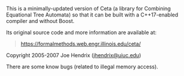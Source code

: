 This is a minimally-updated version of Ceta (a library for Combining Equational Tree Automata) so that it can be built with a C++17-enabled compiler and without Boost.

Its original source code and more information are available at:

> https://formalmethods.web.engr.illinois.edu/ceta/

Copyright 2005-2007 Joe Hendrix (jhendrix@uiuc.edu)

There are some know bugs (related to illegal memory access).
